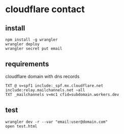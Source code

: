 # cloudflare contact

## install

```
npm install -g wrangler
wrangler deploy
wrangler secret put email
```

## requirements

cloudflare domain with dns records

```
TXT @ v=spf1 include:_spf.mx.cloudflare.net include:relay.mailchannels.net ~all
TXT _mailchannels v=mc1 cfid=subdomain.workers.dev
```

## test

```
wrangler dev -r --var "email:user@domain.com"
open test.html
```
